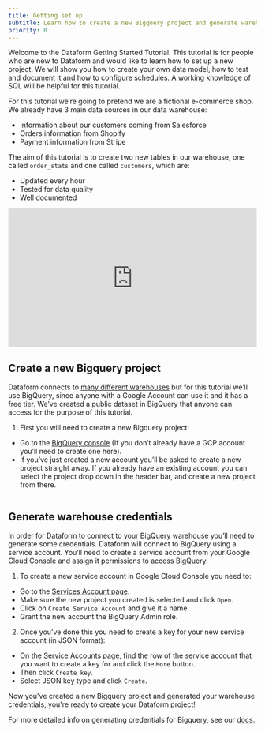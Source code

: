 ```yaml
---
title: Getting set up
subtitle: Learn how to create a new Bigquery project and generate warehouse credentials.
priority: 0
---
```


Welcome to the Dataform Getting Started Tutorial. This tutorial is for people who are new to Dataform and would like to learn how to set up a new project. We will show you how to create your own data model, how to test and document it and how to configure schedules. A working knowledge of SQL will be helpful for this tutorial.

For this tutorial we’re going to pretend we are a fictional e-commerce shop. We already have 3 main data sources in our data warehouse:

- Information about our customers coming from Salesforce
- Orders information from Shopify
- Payment information from Stripe

The aim of this tutorial is to create two new tables in our warehouse, one called `order_stats` and one called `customers`, which are:

- Updated every hour
- Tested for data quality
- Well documented

<div style="position: relative; padding-bottom: 55.78124999999999%; height: 0;"><iframe src="https://www.loom.com/embed/2368b67928ec43b2a7eaf8fabda636f9" frameborder="0" webkitallowfullscreen mozallowfullscreen allowfullscreen style="position: absolute; top: 0; left: 0; width: 100%; height: 100%;"></iframe></div>

## Create a new Bigquery project

Dataform connects to [many different warehouses](https://docs.dataform.co/warehouses) but for this tutorial we’ll use BigQuery, since anyone with a Google Account can use it and it has a free tier. We’ve created a public dataset in BigQuery that anyone can access for the purpose of this tutorial.

1. First you will need to create a new Bigquery project:

- Go to the [BigQuery console](https://console.cloud.google.com/bigquery) (If you don’t already have a GCP account you’ll need to create one here).
- If you’ve just created a new account you’ll be asked to create a new project straight away. If you already have an existing account you can select the project drop down in the header bar, and create a new project from there.

<img src="https://assets.dataform.co/getting%20started%20tutorial/set%20up/Screenshot%202020-08-13%20at%2015.40%201%20(1).png" max-width="753"  alt="" />

## Generate warehouse credentials

In order for Dataform to connect to your BigQuery warehouse you’ll need to generate some credentials. Dataform will connect to BigQuery using a service account. You’ll need to create a service account from your Google Cloud Console and assign it permissions to access BigQuery.

1. To create a new service account in Google Cloud Console you need to:

- Go to the [Services Account page](https://console.cloud.google.com/iam-admin/serviceaccounts).
- Make sure the new project you created is selected and click `Open`.
- Click on `Create Service Account` and give it a name.
- Grant the new account the BigQuery Admin role.

2. Once you’ve done this you need to create a key for your new service account (in JSON format):

- On the [Service Accounts page](https://console.cloud.google.com/iam-admin/serviceaccounts), find the row of the service account that you want to create a key for and click the `More` button.
- Then click `Create key`.
- Select JSON key type and click `Create`.

Now you've created a new Bigquery project and generated your warehouse credentials, you're ready to create your Dataform project!

For more detailed info on generating credentials for Bigquery, see our [docs](https://docs.dataform.co/warehouses/bigquery#__next).
